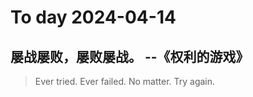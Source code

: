 
# To day 2024-04-14


## 屡战屡败，屡败屡战。 --《权利的游戏》
> Ever tried. Ever failed. No matter. Try again.

    